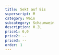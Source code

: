 ```yaml
---
title: Sekt auf Eis
superscript: M
category: Wein
subcategory: Schaumwein
description: 0.2L
price1: 6,0
price2: --
price3: --
order: 1
---
```

